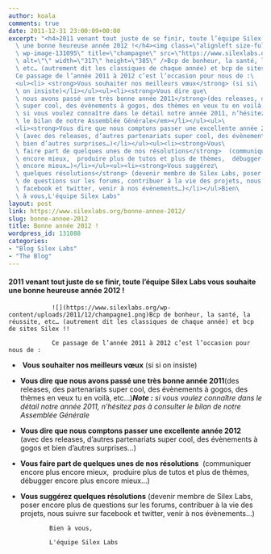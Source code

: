 ```yaml
---
author: koala
comments: true
date: 2011-12-31 23:00:09+00:00
excerpt: "<h4>2011 venant tout juste de se finir, toute l’équipe Silex Labs vous souhaite\
  \ une bonne heureuse année 2012 !</h4><img class=\"alignleft size-full\
  \ wp-image-131095\" title=\"champagne\" src=\"https://www.silexlabs.org/wp-content/uploads/2011/12/champagne1.png\"\
  \ alt=\"\" width=\"317\" height=\"385\" />Bcp de bonheur, la santé, la réussite,\
  \ etc… (autrement dit les classiques de chaque année) et bcp de sites Silex !!\
  Ce passage de l’année 2011 à 2012 c’est l’occasion pour nous de :\
  <ul><li> <strong>Vous souhaiter nos meilleurs vœux</strong> (si si\
  \ on insiste)</li></ul><ul><li><strong>Vous dire que\
  \ nous avons passé une très bonne année 2011</strong>(des releases, des partenariats\
  \ super cool, des évènements à gogos, des thèmes en veux tu en voilà, etc…)<em><strong>Note :</strong>\
  \ si vous voulez connaître dans le détail notre année 2011, n’hésitez pas à consulter\
  \ le bilan de notre Assemblée Générale</em></li></ul><ul>\
  <li><strong>Vous dire que nous comptons passer une excellente année 2012</strong> \
  \ (avec des releases, d’autres partenariats super cool, des évènements à gogos et\
  \ bien d’autres surprises…)</li></ul><ul><li><strong>Vous\
  \ faire part de quelques unes de nos résolutions</strong>  (communiquer encore plus\
  \ encore mieux,  produire plus de tutos et plus de thèmes,  débugger encore plus\
  \ encore mieux…)</li></ul><ul><li><strong>Vous suggérez\
  \ quelques résolutions</strong> (devenir membre de Silex Labs, poser encore plus\
  \ de questions sur les forums, contribuer à la vie des projets, nous suivre sur\
  \ facebook et twitter, venir à nos évènements…)</li></ul>Bien\
  \ à vous,L'équipe Silex Labs"
layout: post
link: https://www.silexlabs.org/bonne-annee-2012/
slug: bonne-annee-2012
title: Bonne année 2012 !
wordpress_id: 131088
categories:
- "Blog Silex Labs"
- "The Blog"
---
```


#### 2011 venant tout juste de se finir, toute l’équipe Silex Labs vous souhaite une bonne heureuse année 2012 !


				![](https://www.silexlabs.org/wp-content/uploads/2011/12/champagne1.png)Bcp de bonheur, la santé, la réussite, etc… (autrement dit les classiques de chaque année) et bcp de sites Silex !!

				Ce passage de l’année 2011 à 2012 c’est l’occasion pour nous de :




  *  **Vous souhaiter nos meilleurs vœux** (si si on insiste)




  * **Vous dire que nous avons passé une très bonne année 2011**(des releases, des partenariats super cool, des évènements à gogos, des thèmes en veux tu en voilà, etc…)_**Note :** si vous voulez connaître dans le détail notre année 2011, n’hésitez pas à consulter le bilan de notre Assemblée Générale_




  * **Vous dire que nous comptons passer une excellente année 2012**  (avec des releases, d’autres partenariats super cool, des évènements à gogos et bien d’autres surprises…)




  * **Vous faire part de quelques unes de nos résolutions**  (communiquer encore plus encore mieux,  produire plus de tutos et plus de thèmes,  débugger encore plus encore mieux…)




  * **Vous suggérez quelques résolutions** (devenir membre de Silex Labs, poser encore plus de questions sur les forums, contribuer à la vie des projets, nous suivre sur facebook et twitter, venir à nos évènements…)


				Bien à vous,

				L'équipe Silex Labs
